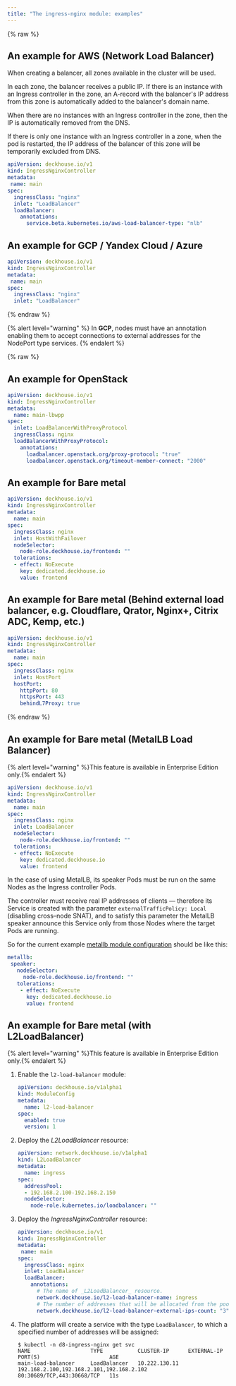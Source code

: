 ```yaml
---
title: "The ingress-nginx module: examples"
---
```


{% raw %}

## An example for AWS (Network Load Balancer)

When creating a balancer, all zones available in the cluster will be used.

In each zone, the balancer receives a public IP. If there is an instance with an Ingress controller in the zone, an A-record with the balancer's IP address from this zone is automatically added to the balancer's domain name.

When there are no instances with an Ingress controller in the zone, then the IP is automatically removed from the DNS.

If there is only one instance with an Ingress controller in a zone, when the pod is restarted, the IP address of the balancer of this zone will be temporarily excluded from DNS.

```yaml
apiVersion: deckhouse.io/v1
kind: IngressNginxController
metadata:
 name: main
spec:
  ingressClass: "nginx"
  inlet: "LoadBalancer"
  loadBalancer:
    annotations:
      service.beta.kubernetes.io/aws-load-balancer-type: "nlb"
```

## An example for GCP / Yandex Cloud / Azure

```yaml
apiVersion: deckhouse.io/v1
kind: IngressNginxController
metadata:
 name: main
spec:
  ingressClass: "nginx"
  inlet: "LoadBalancer"
```

{% endraw %}

{% alert level="warning" %}
In **GCP**, nodes must have an annotation enabling them to accept connections to external addresses for the NodePort type services.
{% endalert %}

{% raw %}

## An example for OpenStack

```yaml
apiVersion: deckhouse.io/v1
kind: IngressNginxController
metadata:
  name: main-lbwpp
spec:
  inlet: LoadBalancerWithProxyProtocol
  ingressClass: nginx
  loadBalancerWithProxyProtocol:
    annotations:
      loadbalancer.openstack.org/proxy-protocol: "true"
      loadbalancer.openstack.org/timeout-member-connect: "2000"
```

## An example for Bare metal

```yaml
apiVersion: deckhouse.io/v1
kind: IngressNginxController
metadata:
  name: main
spec:
  ingressClass: nginx
  inlet: HostWithFailover
  nodeSelector:
    node-role.deckhouse.io/frontend: ""
  tolerations:
  - effect: NoExecute
    key: dedicated.deckhouse.io
    value: frontend
```

## An example for Bare metal (Behind external load balancer, e.g. Cloudflare, Qrator, Nginx+, Citrix ADC, Kemp, etc.)

```yaml
apiVersion: deckhouse.io/v1
kind: IngressNginxController
metadata:
  name: main
spec:
  ingressClass: nginx
  inlet: HostPort
  hostPort:
    httpPort: 80
    httpsPort: 443
    behindL7Proxy: true
```

{% endraw %}

## An example for Bare metal (MetalLB Load Balancer)

{% alert level="warning" %}This feature is available in Enterprise Edition only.{% endalert %}

```yaml
apiVersion: deckhouse.io/v1
kind: IngressNginxController
metadata:
  name: main
spec:
  ingressClass: nginx
  inlet: LoadBalancer
  nodeSelector:
    node-role.deckhouse.io/frontend: ""
  tolerations:
  - effect: NoExecute
    key: dedicated.deckhouse.io
    value: frontend
```

In the case of using MetalLB, its speaker Pods must be run on the same Nodes as the Ingress controller Pods.

The controller must receive real IP addresses of clients — therefore its Service is created with the parameter `externalTrafficPolicy: Local` (disabling cross–node SNAT), and to satisfy this parameter the MetalLB speaker announce this Service only from those Nodes where the target Pods are running.

So for the current example [metallb module configuration](../380-metallb/configuration.html) should be like this:

```yaml
metallb:
 speaker:
   nodeSelector:
     node-role.deckhouse.io/frontend: ""
   tolerations:
    - effect: NoExecute
      key: dedicated.deckhouse.io
      value: frontend
```

## An example for Bare metal (with L2LoadBalancer)

{% alert level="warning" %}This feature is available in Enterprise Edition only.{% endalert %}

1. Enable the `l2-load-balancer` module:

   ```yaml
   apiVersion: deckhouse.io/v1alpha1
   kind: ModuleConfig
   metadata:
     name: l2-load-balancer
   spec:
     enabled: true
     version: 1
   ```

1. Deploy the _L2LoadBalancer_ resource:

   ```yaml
   apiVersion: network.deckhouse.io/v1alpha1
   kind: L2LoadBalancer
   metadata:
     name: ingress
   spec:
     addressPool:
     - 192.168.2.100-192.168.2.150
     nodeSelector:
       node-role.kubernetes.io/loadbalancer: ""
   ```

1. Deploy the _IngressNginxController_ resource:

   ```yaml
   apiVersion: deckhouse.io/v1
   kind: IngressNginxController
   metadata:
    name: main
   spec:
     ingressClass: nginx
     inlet: LoadBalancer
     loadBalancer:
       annotations:
         # The name of _L2LoadBalancer_ resource.
         network.deckhouse.io/l2-load-balancer-name: ingress
         # The number of addresses that will be allocated from the pool described in _L2LoadBalancer_.
         network.deckhouse.io/l2-load-balancer-external-ips-count: "3"
   ```

1. The platform will create a service with the type `LoadBalancer`, to which a specified number of addresses will be assigned:

   ```shell
   $ kubectl -n d8-ingress-nginx get svc
   NAME                   TYPE           CLUSTER-IP      EXTERNAL-IP                                 PORT(S)                      AGE
   main-load-balancer     LoadBalancer   10.222.130.11   192.168.2.100,192.168.2.101,192.168.2.102   80:30689/TCP,443:30668/TCP   11s
   ```
